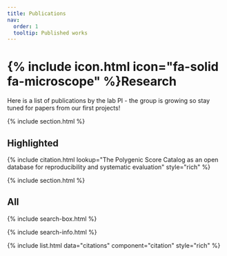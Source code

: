 ```yaml
---
title: Publications
nav:
  order: 1
  tooltip: Published works
---
```


# {% include icon.html icon="fa-solid fa-microscope" %}Research

Here is a list of publications by the lab PI - the group is growing so stay tuned for papers from our first projects!

{% include section.html %}

## Highlighted

{% include citation.html lookup="The Polygenic Score Catalog as an open database for reproducibility and systematic evaluation" style="rich" %}

{% include section.html %}

## All

{% include search-box.html %}

{% include search-info.html %}

{% include list.html data="citations" component="citation" style="rich" %}
